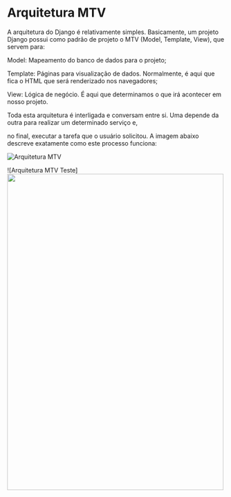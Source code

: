 # Arquitetura MTV
<p> A arquitetura do Django é relativamente simples. Basicamente, um projeto Django possui como padrão de projeto o MTV (Model, Template, View), que servem para:

<p> Model: Mapeamento do banco de dados para o projeto;
<p> Template: Páginas para visualização de dados. Normalmente, é aqui que fica o HTML que será renderizado nos navegadores;
<p> View: Lógica de negócio. É aqui que determinamos o que irá acontecer em nosso projeto.
<p> Toda esta arquitetura é interligada e conversam entre si. Uma depende da outra para realizar um determinado serviço e, 
<p> no final, executar a tarefa que o usuário solicitou. A imagem abaixo descreve exatamente como este processo funciona:

![Arquitetura MTV](https://github.com/edinaldaufrn/engenharia-de-software-II/blob/main/images/arquitetura-mtv.png?raw=true)
  
  ![Arquitetura MTV Teste]<img src="https://github.com/edinaldaufrn/engenharia-de-software-II/blob/main/images/arquitetura-mtv.png?raw=true" width="500" height="730">

